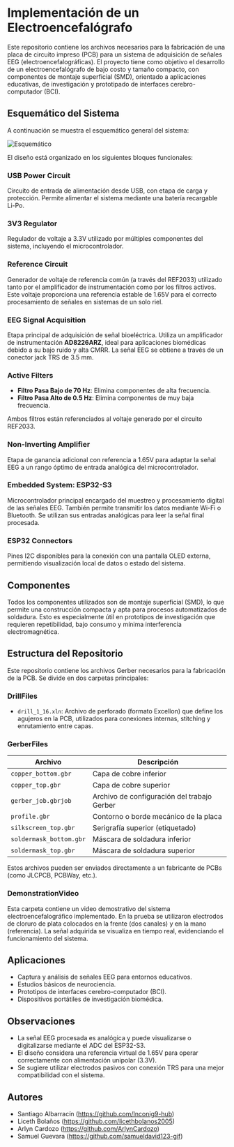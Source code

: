 # Implementación de un Electroencefalógrafo

Este repositorio contiene los archivos necesarios para la fabricación de una placa de circuito impreso (PCB) para un sistema de adquisición de señales EEG (electroencefalográficas). El proyecto tiene como objetivo el desarrollo de un electroencefalógrafo de bajo costo y tamaño compacto, con componentes de montaje superficial (SMD), orientado a aplicaciones educativas, de investigación y prototipado de interfaces cerebro-computador (BCI).

## Esquemático del Sistema

A continuación se muestra el esquemático general del sistema:

![Esquemático](https://github.com/user-attachments/assets/4d9724cc-cd09-4b98-9f4d-6cce8367407a)

El diseño está organizado en los siguientes bloques funcionales:

### USB Power Circuit
Circuito de entrada de alimentación desde USB, con etapa de carga y protección. Permite alimentar el sistema mediante una batería recargable Li-Po.

### 3V3 Regulator
Regulador de voltaje a 3.3V utilizado por múltiples componentes del sistema, incluyendo el microcontrolador.

### Reference Circuit
Generador de voltaje de referencia común (a través del REF2033) utilizado tanto por el amplificador de instrumentación como por los filtros activos. Este voltaje proporciona una referencia estable de 1.65V para el correcto procesamiento de señales en sistemas de un solo riel.

### EEG Signal Acquisition
Etapa principal de adquisición de señal bioeléctrica. Utiliza un amplificador de instrumentación **AD8226ARZ**, ideal para aplicaciones biomédicas debido a su bajo ruido y alta CMRR. La señal EEG se obtiene a través de un conector jack TRS de 3.5 mm.

### Active Filters

- **Filtro Pasa Bajo de 70 Hz**: Elimina componentes de alta frecuencia.
- **Filtro Pasa Alto de 0.5 Hz**: Elimina componentes de muy baja frecuencia.
  
Ambos filtros están referenciados al voltaje generado por el circuito REF2033.

### Non-Inverting Amplifier
Etapa de ganancia adicional con referencia a 1.65V para adaptar la señal EEG a un rango óptimo de entrada analógica del microcontrolador.

### Embedded System: ESP32-S3
Microcontrolador principal encargado del muestreo y procesamiento digital de las señales EEG. También permite transmitir los datos mediante Wi-Fi o Bluetooth. Se utilizan sus entradas analógicas para leer la señal final procesada.

### ESP32 Connectors
Pines I2C disponibles para la conexión con una pantalla OLED externa, permitiendo visualización local de datos o estado del sistema.

## Componentes

Todos los componentes utilizados son de montaje superficial (SMD), lo que permite una construcción compacta y apta para procesos automatizados de soldadura. Esto es especialmente útil en prototipos de investigación que requieren repetibilidad, bajo consumo y mínima interferencia electromagnética.

## Estructura del Repositorio

Este repositorio contiene los archivos Gerber necesarios para la fabricación de la PCB. Se divide en dos carpetas principales:

### DrillFiles

- `drill_1_16.xln`: Archivo de perforado (formato Excellon) que define los agujeros en la PCB, utilizados para conexiones internas, stitching y enrutamiento entre capas.

### GerberFiles

| Archivo                    | Descripción                                 |
|---------------------------|---------------------------------------------|
| `copper_bottom.gbr`       | Capa de cobre inferior                      |
| `copper_top.gbr`          | Capa de cobre superior                      |
| `gerber_job.gbrjob`       | Archivo de configuración del trabajo Gerber|
| `profile.gbr`             | Contorno o borde mecánico de la placa      |
| `silkscreen_top.gbr`      | Serigrafía superior (etiquetado)           |
| `soldermask_bottom.gbr`   | Máscara de soldadura inferior              |
| `soldermask_top.gbr`      | Máscara de soldadura superior              |

Estos archivos pueden ser enviados directamente a un fabricante de PCBs (como JLCPCB, PCBWay, etc.).

### DemonstrationVideo

Esta carpeta contiene un video demostrativo del sistema electroencefalográfico implementado. En la prueba se utilizaron electrodos de cloruro de plata colocados en la frente (dos canales) y en la mano (referencia). La señal adquirida se visualiza en tiempo real, evidenciando el funcionamiento del sistema.

## Aplicaciones

- Captura y análisis de señales EEG para entornos educativos.
- Estudios básicos de neurociencia.
- Prototipos de interfaces cerebro-computador (BCI).
- Dispositivos portátiles de investigación biomédica.

## Observaciones

- La señal EEG procesada es analógica y puede visualizarse o digitalizarse mediante el ADC del ESP32-S3.
- El diseño considera una referencia virtual de 1.65V para operar correctamente con alimentación unipolar (3.3V).
- Se sugiere utilizar electrodos pasivos con conexión TRS para una mejor compatibilidad con el sistema.

## Autores

- Santiago Albarracín (https://github.com/Inconig9-hub)
- Liceth Bolaños      (https://github.com/licethbolanos2005)
- Arlyn Cardozo       (https://github.com/ArlynCardozo)
- Samuel Guevara      (https://github.com/samueldavid123-gif)
